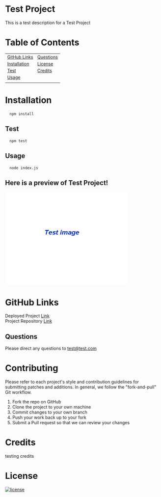 # Test Project

This is a test description for a Test Project

# Table of Contents

|                               |                         |
| ----------------------------- | ----------------------- |
| [GitHub Links](#github-links) | [Questions](#questions) |
| [Installation](#installation) | [License](#license)     |
| [Test](#test)                 | [Credits](#credits)     |
| [Usage](#usage)               |                         |
|                               |                         |

# Installation

```
  npm install
```

## Test

```
  npm test
```

## Usage

```
  node index.js
```

## Here is a preview of Test Project!

![](test.jpeg)

# GitHub Links

Deployed Project [Link](test.com)<br>
Project Repository [Link](test.com)

## Questions

Please direct any questions to test@test.com

# Contributing

Please refer to each project's style and contribution guidelines for submitting patches and additions. In general, we follow the "fork-and-pull" Git workflow.

1. Fork the repo on GitHub
2. Clone the project to your own machine
3. Commit changes to your own branch
4. Push your work back up to your fork
5. Submit a Pull request so that we can review your changes

# Credits

testing credits

# License

[![license](https://img.shields.io/badge/license-Unlicense-red)](https://shields.io)
